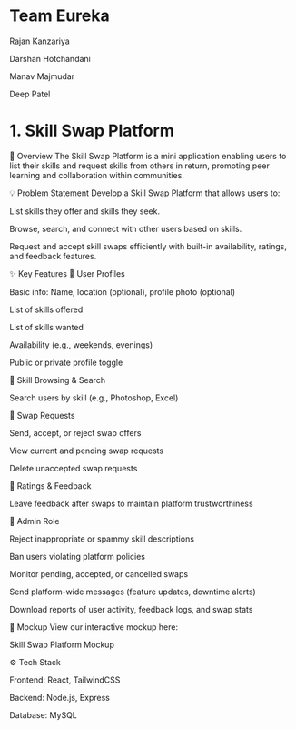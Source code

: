 # Team Eureka

Rajan Kanzariya

Darshan Hotchandani

Manav Majmudar

Deep Patel

# 1. Skill Swap Platform

🚀 Overview
The Skill Swap Platform is a mini application enabling users to list their skills and request skills from others in return, promoting peer learning and collaboration within communities.

💡 Problem Statement
Develop a Skill Swap Platform that allows users to:

List skills they offer and skills they seek.

Browse, search, and connect with other users based on skills.

Request and accept skill swaps efficiently with built-in availability, ratings, and feedback features.

✨ Key Features
🔹 User Profiles

Basic info: Name, location (optional), profile photo (optional)

List of skills offered

List of skills wanted

Availability (e.g., weekends, evenings)

Public or private profile toggle

🔹 Skill Browsing & Search

Search users by skill (e.g., Photoshop, Excel)

🔹 Swap Requests

Send, accept, or reject swap offers

View current and pending swap requests

Delete unaccepted swap requests

🔹 Ratings & Feedback

Leave feedback after swaps to maintain platform trustworthiness

🔹 Admin Role

Reject inappropriate or spammy skill descriptions

Ban users violating platform policies

Monitor pending, accepted, or cancelled swaps

Send platform-wide messages (feature updates, downtime alerts)

Download reports of user activity, feedback logs, and swap stats

🎨 Mockup
View our interactive mockup here:

Skill Swap Platform Mockup


⚙️ Tech Stack

Frontend: React, TailwindCSS

Backend: Node.js, Express 

Database: MySQL
